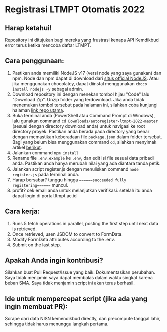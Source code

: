 # Registrasi LTMPT Otomatis 2022
## Harap ketahui!
Repository ini ditujukan bagi mereka yang frustrasi kenapa API Kemdikbud error terus ketika mencoba daftar LTMPT.

## Cara penggunaan:
1. Pastikan anda memiliki NodeJS v17 (versi node yang saya gunakan) dan npm. Node dan npm dapat di download dari [situs official NodeJS](https://nodejs.org/en/download/). Atau jika menggunakan chocolatey, dapat diinstal menggunakan `choco install nodejs -y` sebagai admin.
2. Download repository ini dengan menekan tombol hijau "Code" lalu "Download Zip". Unzip folder yang terdownload. Jika anda tidak menemukan tombol tersebut pada halaman ini, silahkan coba kunjungi halaman [link repo utama](https://github.com/NathanAdhitya/autoregister-ltmpt-2022).
3. Buka terminal anda (PowerShell atau Command Prompt di Windows), lalu gunakan command `cd Downloads/autoregister-ltmpt-2022-master` (sesuai dengan directory download anda) untuk navigasi ke root directory proyek. Pastikan anda berada pada directory yang benar dengan memastikan keberadaan file `package.json` dalam folder tersebut. Bagi yang belum bisa menggunakan command `cd`, silahkan menyimak artikel [berikut](https://www.howtogeek.com/659411/how-to-change-directories-in-command-prompt-on-windows-10/).
4. Jalankan command `npm install`
5. Rename file `.env.example` ke `.env`, dan edit isi file sesuai data pribadi anda. Pastikan anda hanya merubah nilai yang ada diantara tanda petik.
6. Jalankan script register.js dengan menuliskan command `node register.js` pada terminal anda.
7. Harap bersabar? tunggu hingga `======succeeded fully registering======` muncul.
8. profit? cek email anda untuk melanjutkan verifikasi. setelah itu anda dapat login di portal.ltmpt.ac.id

## Cara kerja:
1. Runs 5 fetch operations in parallel, posting the first step until next data is retrieved.
2. Once retrieved, usen JSDOM to convert to FormData.
3. Modify FormData attributes according to the .env.
4. Submit on the last step.

## Apakah Anda ingin kontribusi?
Silahkan buat Pull Request/Issue yang baik. Dokumentasikan perubahan. Saya tidak menjamin saya dapat membalas dalam waktu singkat karena beban SMA. Saya tidak menjamin script ini akan terus berhasil.

## Ide untuk mempercepat script (jika ada yang ingin membuat PR):
Scrape dari data NISN kemendikbud directly, dan precompute tanggal lahir, sehingga tidak harus menunggu langkah pertama.
